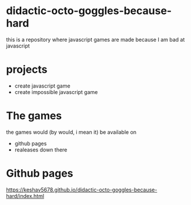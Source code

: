 # didactic-octo-goggles-because-hard
this is a repository where javascript games are made because I am bad at javascript
# projects
- create javascript game
- create impossible javascript game

# The games 
the games would (by would, i mean it) be available on
- github pages
- realeases down there

# Github pages
https://keshav5678.github.io/didactic-octo-goggles-because-hard/index.html
